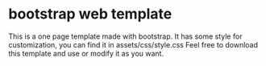 # bootstrap web template
This is a one page template made with bootstrap.
It has some style for customization, you can find it in assets/css/style.css
Feel free to download this template and use or modify it as you want.
